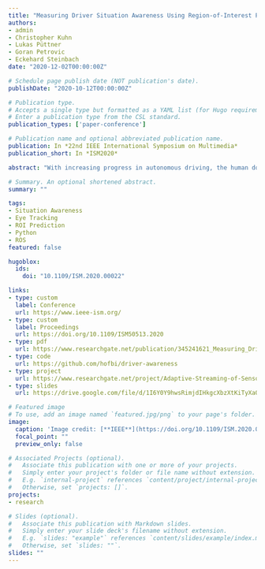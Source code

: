 ```yaml
---
title: "Measuring Driver Situation Awareness Using Region-of-Interest Prediction and Eye Tracking"
authors:
- admin
- Christopher Kuhn
- Lukas Püttner
- Goran Petrovic
- Eckehard Steinbach
date: "2020-12-02T00:00:00Z"

# Schedule page publish date (NOT publication's date).
publishDate: "2020-10-12T00:00:00Z"

# Publication type.
# Accepts a single type but formatted as a YAML list (for Hugo requirements).
# Enter a publication type from the CSL standard.
publication_types: ['paper-conference']

# Publication name and optional abbreviated publication name.
publication: In *22nd IEEE International Symposium on Multimedia*
publication_short: In *ISM2020*

abstract: "With increasing progress in autonomous driving, the human does not have to be in control of the vehicle for the entire drive. A human driver obtains the control of the vehicle in case of an autonomous system failure or when the vehicle encounters an unknown traffic situation it cannot handle on its own. A critical part of this transition to human control is to ensure a sufficient driver situation awareness. Currently, no direct method to explicitly estimate driver awareness exists. In this paper, we propose a novel system to explicitly measure the situation awareness of the driver. Our approach is inspired by methods used in aviation. However, in contrast to aviation, the situation awareness in driving is determined by the detection and understanding of dynamically changing and previously unknown situation elements. Our approach uses machine learning to define the best possible situation awareness. We also propose to measure the actual situation awareness of the driver using eye tracking. Comparing the actual awareness to the target awareness allows us to accurately assess the awareness the driver has of the current traffic situation. To test our approach, we conducted a user study. We measured the situation awareness score of our model for 8 unique traffic scenarios. The results experimentally validate the accuracy of the proposed driver awareness model."

# Summary. An optional shortened abstract.
summary: ""

tags:
- Situation Awareness
- Eye Tracking
- ROI Prediction
- Python
- ROS
featured: false

hugoblox:
  ids:
    doi: "10.1109/ISM.2020.00022"

links:
- type: custom
  label: Conference
  url: https://www.ieee-ism.org/
- type: custom
  label: Proceedings
  url: https://doi.org/10.1109/ISM50513.2020
- type: pdf
  url: https://www.researchgate.net/publication/345241621_Measuring_Driver_Situation_Awareness_Using_Region-of-Interest_Prediction_and_Eye_Tracking
- type: code
  url: https://github.com/hofbi/driver-awareness
- type: project
  url: https://www.researchgate.net/project/Adaptive-Streaming-of-Sensor-Information-for-Teleoperator-Situation-Awareness
- type: slides
  url: https://drive.google.com/file/d/1I6Y0Y9hwsRimjdIHkgcXbzXtKiTyXaQ2/view

# Featured image
# To use, add an image named `featured.jpg/png` to your page's folder.
image:
  caption: 'Image credit: [**IEEE**](https://doi.org/10.1109/ISM.2020.00022)'
  focal_point: ""
  preview_only: false

# Associated Projects (optional).
#   Associate this publication with one or more of your projects.
#   Simply enter your project's folder or file name without extension.
#   E.g. `internal-project` references `content/project/internal-project/index.md`.
#   Otherwise, set `projects: []`.
projects:
- research

# Slides (optional).
#   Associate this publication with Markdown slides.
#   Simply enter your slide deck's filename without extension.
#   E.g. `slides: "example"` references `content/slides/example/index.md`.
#   Otherwise, set `slides: ""`.
slides: ""
---
```

